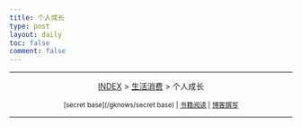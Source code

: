 ```yaml
---
title: 个人成长
type: post
layout: daily
toc: false
comment: false
---
```

---
<span><center>[INDEX](/gknows/index) > [生活消费](/gknows/生活消费) > 个人成长</center></span>

<small><center>[secret base](/gknows/secret base) | [书籍阅读](/gknows/书籍阅读) | [博客撰写](/gknows/博客撰写)</center></small>

---
